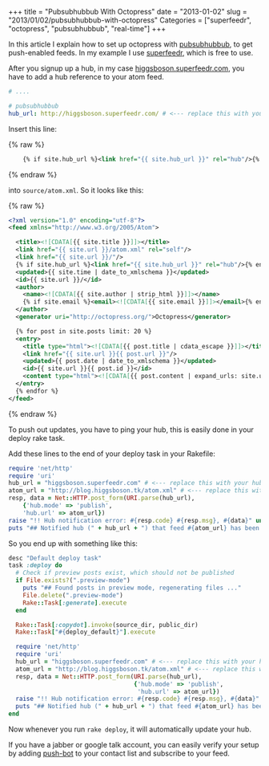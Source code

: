 +++
title = "Pubsubhubbub With Octopress"
date = "2013-01-02"
slug = "2013/01/02/pubsubhubbub-with-octopress"
Categories = ["superfeedr", "octopress", "pubsubhubbub", "real-time"]
+++

In this article I explain how to set up octopress with
[pubsubhubbub](https://en.wikipedia.org/wiki/PubSubHubbub), to get push-enabled
feeds. In my example I use [superfeedr](http://superfeedr.com/), which is free
to use.

After you signup up a hub, in my case
[higgsboson.superfeedr.com](http://higgsboson.superfeedr.com), you have to add a
hub reference to your atom feed.

```yaml _config.yml
# ....

# pubsubhubbub
hub_url: http://higgsboson.superfeedr.com/ # <--- replace this with your hub
```

Insert this line:

{% raw %}

```xml
    {% if site.hub_url %}<link href="{{ site.hub_url }}" rel="hub"/>{% endif %}
```

{% endraw %}

into `source/atom.xml`. So it looks like this:

{% raw %}

```xml source/atom.xml
<?xml version="1.0" encoding="utf-8"?>
<feed xmlns="http://www.w3.org/2005/Atom">

  <title><![CDATA[{{ site.title }}]]></title>
  <link href="{{ site.url }}/atom.xml" rel="self"/>
  <link href="{{ site.url }}/"/>
  {% if site.hub_url %}<link href="{{ site.hub_url }}" rel="hub"/>{% endif %}
  <updated>{{ site.time | date_to_xmlschema }}</updated>
  <id>{{ site.url }}/</id>
  <author>
    <name><![CDATA[{{ site.author | strip_html }}]]></name>
    {% if site.email %}<email><![CDATA[{{ site.email }}]]></email>{% endif %}
  </author>
  <generator uri="http://octopress.org/">Octopress</generator>

  {% for post in site.posts limit: 20 %}
  <entry>
    <title type="html"><![CDATA[{{ post.title | cdata_escape }}]]></title>
    <link href="{{ site.url }}{{ post.url }}"/>
    <updated>{{ post.date | date_to_xmlschema }}</updated>
    <id>{{ site.url }}{{ post.id }}</id>
    <content type="html"><![CDATA[{{ post.content | expand_urls: site.url | cdata_escape }}]]></content>
  </entry>
  {% endfor %}
</feed>
```

{% endraw %}

To push out updates, you have to ping your hub, this is easily done in your
deploy rake task.

Add these lines to the end of your deploy task in your Rakefile:

```ruby
require 'net/http'
require 'uri'
hub_url = "higgsboson.superfeedr.com" # <--- replace this with your hub
atom_url = "http://blog.higgsboson.tk/atom.xml" # <--- replace this with your full feed url
resp, data = Net::HTTP.post_form(URI.parse(hub_url),
    {'hub.mode' => 'publish',
    'hub.url' => atom_url})
raise "!! Hub notification error: #{resp.code} #{resp.msg}, #{data}" unless resp.code == "204"
puts "## Notified hub (" + hub_url + ") that feed #{atom_url} has been updated"
```

So you end up with something like this:

```ruby Rakefile
desc "Default deploy task"
task :deploy do
  # Check if preview posts exist, which should not be published
  if File.exists?(".preview-mode")
    puts "## Found posts in preview mode, regenerating files ..."
    File.delete(".preview-mode")
    Rake::Task[:generate].execute
  end

  Rake::Task[:copydot].invoke(source_dir, public_dir)
  Rake::Task["#{deploy_default}"].execute

  require 'net/http'
  require 'uri'
  hub_url = "higgsboson.superfeedr.com" # <--- replace this with your hub
  atom_url = "http://blog.higgsboson.tk/atom.xml" # <--- replace this with your full feed url
  resp, data = Net::HTTP.post_form(URI.parse(hub_url),
                                   {'hub.mode' => 'publish',
                                    'hub.url' => atom_url})
  raise "!! Hub notification error: #{resp.code} #{resp.msg}, #{data}" unless resp.code == "204"
  puts "## Notified hub (" + hub_url + ") that feed #{atom_url} has been updated"
end
```

Now whenever you run `rake deploy`, it will automatically update your hub.

If you have a jabber or google talk account, you can easily verify your setup by
adding [push-bot](https://push-bot.appspot.com/) to your contact list and
subscribe to your feed.
